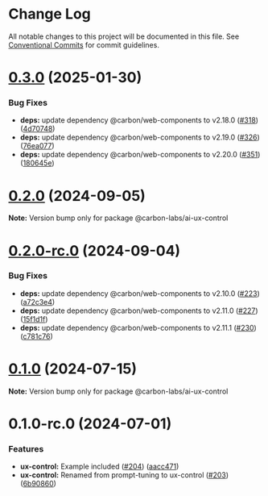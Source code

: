# Change Log

All notable changes to this project will be documented in this file.
See [Conventional Commits](https://conventionalcommits.org) for commit guidelines.

# [0.3.0](https://github.com/carbon-design-system/carbon-labs/compare/@carbon-labs/ai-ux-control@0.1.0-rc.0...@carbon-labs/ai-ux-control@0.3.0) (2025-01-30)


### Bug Fixes

* **deps:** update dependency @carbon/web-components to v2.18.0 ([#318](https://github.com/carbon-design-system/carbon-labs/issues/318)) ([4d70748](https://github.com/carbon-design-system/carbon-labs/commit/4d707483ceb69b728c75b4e05746eccbf2d2edb9))
* **deps:** update dependency @carbon/web-components to v2.19.0 ([#326](https://github.com/carbon-design-system/carbon-labs/issues/326)) ([76ea077](https://github.com/carbon-design-system/carbon-labs/commit/76ea077a3b1aa313e47b399cd9cea865d9d37641))
* **deps:** update dependency @carbon/web-components to v2.20.0 ([#351](https://github.com/carbon-design-system/carbon-labs/issues/351)) ([180645e](https://github.com/carbon-design-system/carbon-labs/commit/180645e976108e588d302dffb2b93fa8c2e688da))





# [0.2.0](https://github.com/carbon-design-system/carbon-labs/compare/@carbon-labs/ai-ux-control@0.2.0-rc.0...@carbon-labs/ai-ux-control@0.2.0) (2024-09-05)

**Note:** Version bump only for package @carbon-labs/ai-ux-control





# [0.2.0-rc.0](https://github.com/carbon-design-system/carbon-labs/compare/@carbon-labs/ai-ux-control@0.1.0-rc.0...@carbon-labs/ai-ux-control@0.2.0-rc.0) (2024-09-04)


### Bug Fixes

* **deps:** update dependency @carbon/web-components to v2.10.0 ([#223](https://github.com/carbon-design-system/carbon-labs/issues/223)) ([a72c3e4](https://github.com/carbon-design-system/carbon-labs/commit/a72c3e4bc8dbd4063feac9352490ded6819e432c))
* **deps:** update dependency @carbon/web-components to v2.11.0 ([#227](https://github.com/carbon-design-system/carbon-labs/issues/227)) ([15f1d1f](https://github.com/carbon-design-system/carbon-labs/commit/15f1d1f75f31dbd9cfbb46cbfcb96b02492dbd4d))
* **deps:** update dependency @carbon/web-components to v2.11.1 ([#230](https://github.com/carbon-design-system/carbon-labs/issues/230)) ([c781c76](https://github.com/carbon-design-system/carbon-labs/commit/c781c76d23d4d268c77ea4dc3f98a38c898f2d51))





# [0.1.0](https://github.com/carbon-design-system/carbon-labs/compare/@carbon-labs/ai-ux-control@0.1.0-rc.0...@carbon-labs/ai-ux-control@0.1.0) (2024-07-15)

**Note:** Version bump only for package @carbon-labs/ai-ux-control





# 0.1.0-rc.0 (2024-07-01)


### Features

* **ux-control:** Example included ([#204](https://github.com/carbon-design-system/carbon-labs/issues/204)) ([aacc471](https://github.com/carbon-design-system/carbon-labs/commit/aacc471bd702f2ef957ba2e2c40b70d768b39b60))
* **ux-control:** Renamed from prompt-tuning to ux-control ([#203](https://github.com/carbon-design-system/carbon-labs/issues/203)) ([6b90860](https://github.com/carbon-design-system/carbon-labs/commit/6b9086077100820708d240c9f57ddc7b21a0c41a))
